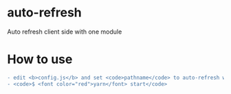 # auto-refresh
Auto refresh client side with one module

# How to use
```diff
- edit <b>config.js</b> and set <code>pathname</code> to auto-refresh watch
- <code>$ <font color="red">yarn</font> start</code>
```
